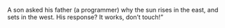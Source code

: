 A son asked his father (a programmer) why the sun rises in the east, and sets in the west. His response? It works, don’t touch!”
